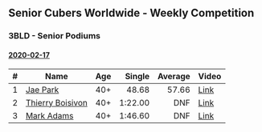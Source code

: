 ## Senior Cubers Worldwide - Weekly Competition
### 3BLD - Senior Podiums

#### [2020-02-17](2020-02-17.md)

| # | Name | Age | Single | Average | Video |
| :--: | -- | :--: | --: | --: | -- |
| 1 | [Jae Park](../persons/jae_park.md) | 40+ | 48.68 | 57.66 | [Link](https://www.facebook.com/events/173728187264773/permalink/173945660576359/) |
| 2 | [Thierry Boisivon](../persons/thierry_boisivon.md) | 40+ | 1:22.00 | DNF | [Link](https://www.facebook.com/events/173728187264773/permalink/178355273468731/) |
| 3 | [Mark Adams](../persons/mark_adams.md) | 40+ | 1:46.60 | DNF | [Link](https://www.facebook.com/events/173728187264773/permalink/176409236996668/) |



